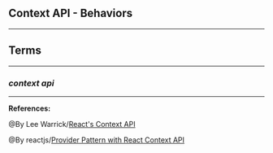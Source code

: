 ## **Context API - Behaviors**

-------------------------------------------------------------


## **Terms**

-----------------------------------------------

### ***context api***

-----------------------------------------------

**References:**

@By  Lee Warrick/[React's Context API](https://leewarrick.com/blog/the-problem-with-context/) 

@By reactjs/[Provider Pattern with React Context API](https://flexiple.com/react/provider-pattern-with-react-context-api/)
